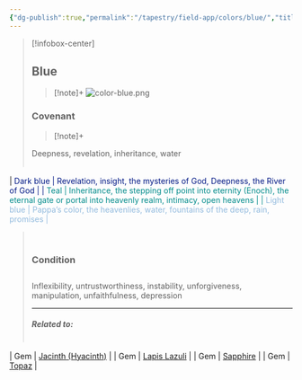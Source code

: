 ```yaml
---
{"dg-publish":true,"permalink":"/tapestry/field-app/colors/blue/","title":"Blue","tags":["covenants/colors"],"dgHomeLink":true,"dgEnableSearch":true}
---
```


> [!infobox-center] 
> ## Blue
> > [!note]+
> ![color-blue.png](/img/user/File%20Vault/Field%20App/colors/color-blue.png)
>  ### Covenant 
>> [!note]+ 
>  <p class="note first" p style="margin-bottom: 16px;"> Deepness, revelation, inheritance, water</p>
><p class="note third">
>
> |             |        |
> | --- | --- |
|  <span style="color: #001885;">Dark blue  |   <span style="color: #001885;">Revelation, insight, the mysteries of God, Deepness, the River of God  |
|  <span style="color: #008B8B;">Teal  |   <span style="color: #008B8B;">Inheritance, the stepping off point into eternity (Enoch), the eternal gate or portal into heavenly realm, intimacy, open heavens  |
|  <span style="color: #93bbde;">Light blue  |   <span style="color: #93bbde;">Pappa’s color, the heavenlies, water, fountains of the deep, rain, promises  |
></p>
><br>
>
><h3 data-style="inverted">Condition</h3>
><p style="margin-bottom: 28px;">
>
><p class="note first-alt"> Inflexibility, untrustworthiness, instability, unforgiveness, manipulation, unfaithfulness, depression<br>
>
> <hr style="width: 100%; border: none; border-top: 1px solid var(--background-modifier-border); box-shadow: 0.4px -0.2px 0.1px #bababa; margin-left: auto">
> 
> ##### Related to:
>  <p class="note first" p style="margin-bottom: 16px;">
><p class="note third">
>
> |             |        |
> | --- | --- |
| Gem        | <a href="jacinth" data-href="jacinth" class="internal-link">Jacinth (Hyacinth)</a>       |
| Gem          | <a href="lapis lazuli" data-href="lapis lazuli" class="internal-link">Lapis Lazuli</a>                       |
| Gem       | <a href="sapphire" data-href="sapphire" class="internal-link">Sapphire</a>               |
| Gem          | <a href="topaz" data-href="topaz" class="internal-link">Topaz</a>                       |
></p>